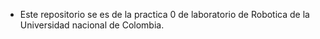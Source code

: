 - Este repositorio se es de la practica 0 de laboratorio de Robotica de la Universidad nacional de Colombia.
